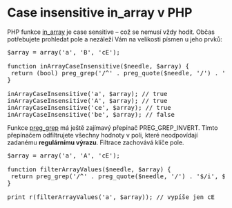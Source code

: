 <!--
title : Case insensitive in_array v PHP
author : Roman Ožana <ozana@omdesign.cz>
date : 20.6.2011 16:28:44
tags : PHP
-->

# Case insensitive in_array v PHP

PHP funkce [in_array][1] je case sensitive &#8211; což se nemusí vždy hodit. Občas potřebujete prohledat pole a nezáleží Vám na velikosti písmen u jeho prvků:

<pre>$array = array('a', 'B', 'cE');

function inArrayCaseInsensitive($needle, $array) {
 return (bool) preg_grep('/^' . preg_quote($needle, '/') . '$/i', $array);
}

inArrayCaseInsensitive('a', $array); // true
inArrayCaseInsensitive('A', $array); // true
inArrayCaseInsensitive('ce', $array); // true
inArrayCaseInsensitive('be', $array); // false
</pre>

Funkce [preg_grep][2] má ještě zajímavý přepínač PREG\_GREP\_INVERT. Tímto přepínačem odfiltrujete všechny hodnoty v poli, které neodpovídají zadanému **regulárnímu výrazu**. Filtrace zachovává klíče pole.

<pre>$array = array('a', 'A', 'cE');

function filterArrayValues($needle, $array) {
 return preg_grep('/^' . preg_quote($needle, '/') . '$/i', $array, PREG_GREP_INVERT);
}

print_r(filterArrayValues('a', $array)); // vypíše jen cE
</pre>

 [1]: http://php.net/manual/en/function.in-array.php
 [2]: http://php.net/manual/en/function.preg-grep.php